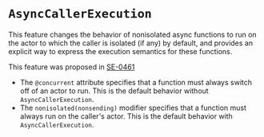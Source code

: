 # `AsyncCallerExecution`

This feature changes the behavior of nonisolated async
functions to run on the actor to which the caller is isolated (if any) by 
default, and provides an explicit way to express the execution semantics for
these functions.

This feature was proposed in [SE-0461](https://github.com/swiftlang/swift-evolution/blob/main/proposals/0461-async-function-isolation.md)

* The `@concurrent` attribute specifies that a function must always 
  switch off of an actor to run.
  This is the default behavior without `AsyncCallerExecution`.
* The `nonisolated(nonsending)` modifier specifies that a function must always 
  run on the caller's actor.
  This is the default behavior with `AsyncCallerExecution`.
